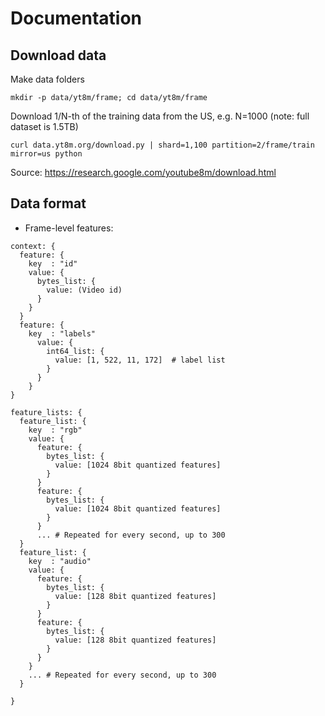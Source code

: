 # Documentation

## Download data
Make data folders
```shell
mkdir -p data/yt8m/frame; cd data/yt8m/frame
```

Download 1/N-th of the training data from the US, e.g. N=1000 (note: full dataset is 1.5TB)
```shell
curl data.yt8m.org/download.py | shard=1,100 partition=2/frame/train mirror=us python
```
Source: https://research.google.com/youtube8m/download.html

## Data format
- Frame-level features:
```
context: {
  feature: {
    key  : "id"
    value: {
      bytes_list: {
        value: (Video id)
      }
    }
  }
  feature: {
    key  : "labels"
      value: {
        int64_list: {
          value: [1, 522, 11, 172]  # label list
        }
      }
    }
}

feature_lists: {
  feature_list: {
    key  : "rgb"
    value: {
      feature: {
        bytes_list: {
          value: [1024 8bit quantized features]
        }
      }
      feature: {
        bytes_list: {
          value: [1024 8bit quantized features]
        }
      }
      ... # Repeated for every second, up to 300
  }
  feature_list: {
    key  : "audio"
    value: {
      feature: {
        bytes_list: {
          value: [128 8bit quantized features]
        }
      }
      feature: {
        bytes_list: {
          value: [128 8bit quantized features]
        }
      }
    }
    ... # Repeated for every second, up to 300
  }

}

```

